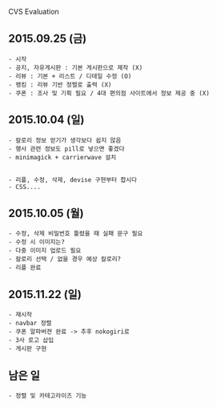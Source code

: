 CVS Evaluation


## 2015.09.25 (금)

    - 시작
    - 공지, 자유게시판 : 기본 게시판으로 제작 (X)
    - 리뷰 : 기본 + 리스트 / 디테일 수정 (O)
    - 랭킹 : 리뷰 기반 정렬로 출력 (X)
    - 쿠폰 : 조사 및 기획 필요 / 4대 편의점 사이트에서 정보 제공 중 (X)
 
## 2015.10.04 (일)

    - 칼로리 정보 얻기가 생각보다 쉽지 않음
    - 행사 관련 정보도 pill로 넣으면 좋겠다
    - minimagick + carrierwave 설치
    
    
    - 리플, 수정, 삭제, devise 구현부터 합시다
    - CSS....

## 2015.10.05 (월)
    
    - 수정, 삭제 비밀번호 틀렸을 때 실패 문구 필요
    - 수정 시 이미지는?
    - 다중 이미지 업로드 필요
    - 칼로리 선택 / 없을 경우 예상 칼로리?
    - 리플 완료
    
## 2015.11.22 (일)
    
    - 재시작
    - navbar 정렬
    - 쿠폰 알파버젼 완료 -> 추후 nokogiri로
    - 3사 로고 삽입
    - 게시판 구현

## 남은 일
    - 정렬 및 카테고라이즈 기능
